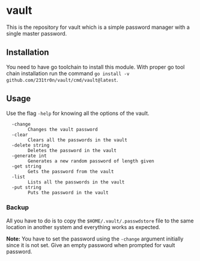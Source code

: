 # vault
This is the repository for vault which is a simple password manager with a single master password.

## Installation
You need to have go toolchain to install this module. With proper go tool chain installation run the command `go install -v github.com/231tr0n/vault/cmd/vault@latest`.

## Usage
Use the flag `-help` for knowing all the options of the vault.
```
  -change
    	Changes the vault password
  -clear
    	Clears all the passwords in the vault
  -delete string
    	Deletes the password in the vault
  -generate int
    	Generates a new random password of length given
  -get string
    	Gets the password from the vault
  -list
    	Lists all the passwords in the vault
  -put string
    	Puts the password in the vault
```

### Backup
All you have to do is to copy the `$HOME/.vault/.passwdstore` file to the same location in another system and everything works as expected.

**Note:** You have to set the password using the `-change` argument initially since it is not set. Give an empty password when prompted for vault password.
